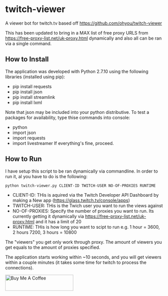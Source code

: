 # twitch-viewer
A viewer bot for twitch.tv based off https://github.com/ohyou/twitch-viewer 

This has been updated to bring in a MAX list of free proxy URLS from https://free-proxy-list.net/uk-proxy.html dynamically and also all can be ran via a single command.

## How to Install
The application was developed with Python 2.7.10 using the following libraries (installed using pip):
- pip install requests
- pip install json
- pip install streamlink
- pip install lxml

Note that json may be included into your python distributive.
To test a packages for availability, type thise commands into console:
- python
- import json
- import requests
- import livestreamer
If everything's fine, proceed.

## How to Run
I have setup this script to be ran dynamically via commandline. In order to run it, al you have to do is the following:

`python twitch-viewer.py CLIENT-ID TWITCH-USER NO-OF-PROXIES RUNTIME`

- CLIENT-ID: THis is aquired via the Twitch Developer API Dashboard by making a New app (https://glass.twitch.tv/console/apps)
- TWITCH-USER:  THis is the Twich user you want to run the views against
- NO-OF-PROXIES: Specify the number of proxies you want to run.  Its currently getting it dynamically via https://free-proxy-list.net/uk-proxy.html and it has a limit of 20
- RUNTIME: THis is how long you want to scipt to run e.g. 1 hour = 3600, 2 hours 7200, 3 hours = 10800

The "viewers" you get only work through proxy.  The amount of viewers you get equals to the amount of proxies specified.

The application starts working within ~10 seconds, and you will get viewers within a couple minutes (it takes some time for twitch to process the connections).

<a href="https://www.buymeacoffee.com/disruptthinking" target="_blank"><img src="https://cdn.buymeacoffee.com/buttons/default-orange.png" alt="Buy Me A Coffee" style="height: 51px !important;width: 217px !important;" ></a>